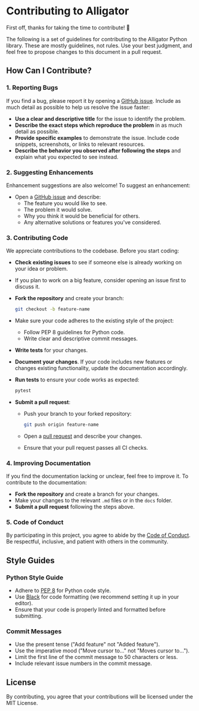 # Contributing to Alligator

First off, thanks for taking the time to contribute! 🎉

The following is a set of guidelines for contributing to the Alligator Python library. These are mostly guidelines, not rules. Use your best judgment, and feel free to propose changes to this document in a pull request.

## How Can I Contribute?

### 1. Reporting Bugs

If you find a bug, please report it by opening a [GitHub issue](https://github.com/enRichMyData/alligator). Include as much detail as possible to help us resolve the issue faster:

- **Use a clear and descriptive title** for the issue to identify the problem.
- **Describe the exact steps which reproduce the problem** in as much detail as possible.
- **Provide specific examples** to demonstrate the issue. Include code snippets, screenshots, or links to relevant resources.
- **Describe the behavior you observed after following the steps** and explain what you expected to see instead.

### 2. Suggesting Enhancements

Enhancement suggestions are also welcome! To suggest an enhancement:

- Open a [GitHub issue](https://github.com/enRichMyData/alligator) and describe:
  - The feature you would like to see.
  - The problem it would solve.
  - Why you think it would be beneficial for others.
  - Any alternative solutions or features you've considered.

### 3. Contributing Code

We appreciate contributions to the codebase. Before you start coding:

- **Check existing issues** to see if someone else is already working on your idea or problem.
- If you plan to work on a big feature, consider opening an issue first to discuss it.
- **Fork the repository** and create your branch:

  ```bash
  git checkout -b feature-name
  ```

- Make sure your code adheres to the existing style of the project:
  - Follow PEP 8 guidelines for Python code.
  - Write clear and descriptive commit messages.

- **Write tests** for your changes.
- **Document your changes**. If your code includes new features or changes existing functionality, update the documentation accordingly.
- **Run tests** to ensure your code works as expected:

  ```bash
  pytest
  ```

- **Submit a pull request**:
  - Push your branch to your forked repository:

    ```bash
    git push origin feature-name
    ```

  - Open a [pull request](https://github.com/your-repo/alligator/pulls) and describe your changes.
  - Ensure that your pull request passes all CI checks.

### 4. Improving Documentation

If you find the documentation lacking or unclear, feel free to improve it. To contribute to the documentation:

- **Fork the repository** and create a branch for your changes.
- Make your changes to the relevant `.md` files or in the `docs` folder.
- **Submit a pull request** following the steps above.

### 5. Code of Conduct

By participating in this project, you agree to abide by the [Code of Conduct](CODE_OF_CONDUCT.md). Be respectful, inclusive, and patient with others in the community.

## Style Guides

### Python Style Guide

- Adhere to [PEP 8](https://www.python.org/dev/peps/pep-0008/) for Python code style.
- Use [Black](https://black.readthedocs.io/en/stable/) for code formatting (we recommend setting it up in your editor).
- Ensure that your code is properly linted and formatted before submitting.

### Commit Messages

- Use the present tense ("Add feature" not "Added feature").
- Use the imperative mood ("Move cursor to..." not "Moves cursor to...").
- Limit the first line of the commit message to 50 characters or less.
- Include relevant issue numbers in the commit message.

## License

By contributing, you agree that your contributions will be licensed under the MIT License.
